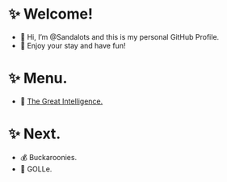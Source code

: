 # ✨ Welcome!
- 👋 Hi, I’m @Sandalots and this is my personal GitHub Profile.
- 🍹 Enjoy your stay and have fun!


# ✨ Menu.
- 🧑‍ [The Great Intelligence.](https://www.sandymacdonald.co.uk)


# ✨ Next.
- 💰 Buckaroonies.
- 🤖 GOLLe.


<!---
Sandalots/Sandalots is a ✨ special ✨ repository because its `README.md` (this file) appears on your GitHub profile.
You can click the Preview link to take a look at your changes.
--->
